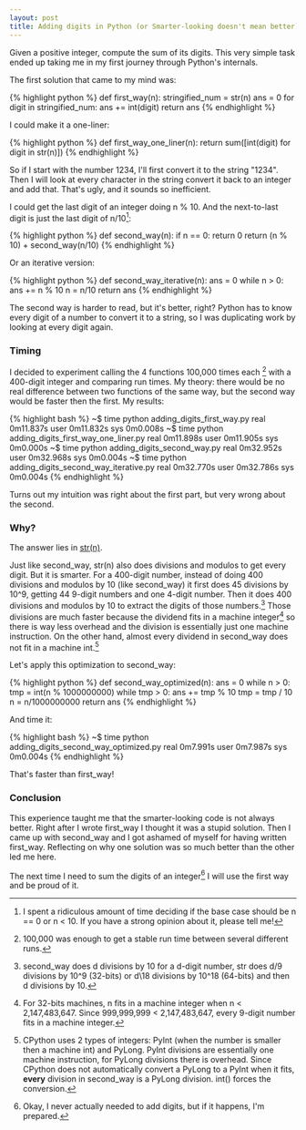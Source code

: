 ```yaml
---
layout: post
title: Adding digits in Python (or Smarter-looking doesn't mean better)
---
```



Given a positive integer, compute the sum of its digits. This very simple task ended up taking me in my first journey through Python's internals.


The first solution that came to my mind was:


{% highlight python %}
def first_way(n):
    stringified_num = str(n)
    ans = 0
    for digit in stringified_num:
        ans += int(digit)
    return ans
{% endhighlight %}

I could make it a one-liner:

{% highlight python %}
def first_way_one_liner(n):
    return sum([int(digit) for digit in str(n)])
{% endhighlight %}

So if I start with the number 1234, I'll first convert it to the string "1234". Then I will look at every character in the string convert it back to an integer and add that. That's ugly, and it sounds so inefficient.


I could get the last digit of an integer doing n % 10. And the next-to-last digit is just the last digit of n/10[^1]:

{% highlight python %}
def second_way(n):
    if n == 0:
        return 0
    return (n % 10) + second_way(n/10)
{% endhighlight %}

Or an iterative version:

{% highlight python %}
def second_way_iterative(n):
    ans = 0
    while n > 0:
        ans += n % 10
        n = n/10
    return ans
{% endhighlight %}

The second way is harder to read, but it's better, right? Python has to know every digit of a number to convert it to a string, so I was duplicating work by looking at every digit again.

### Timing

I decided to experiment calling the 4 functions 100,000 times each [^2] with a 400-digit integer and comparing run times. My theory: there would be no real difference between two functions of the same way, but the second way would be faster then the first. My results:

{% highlight bash %}
~$ time python adding_digits_first_way.py
real	0m11.837s
user	0m11.832s
sys	0m0.008s
~$ time python adding_digits_first_way_one_liner.py
real	0m11.898s
user	0m11.905s
sys	0m0.000s
~$ time python adding_digits_second_way.py
real	0m32.952s
user	0m32.968s
sys	0m0.004s
~$ time python adding_digits_second_way_iterative.py
real	0m32.770s
user	0m32.786s
sys	0m0.004s
{% endhighlight %}

Turns out my intuition was right about the first part, but very wrong about the second.

### Why?

The answer lies in [str(n)](https://github.com/python-git/python/blob/master/Objects/longobject.c#L1294).

Just like second_way, str(n) also does divisions and modulos to get every digit. But it is smarter. For a 400-digit number, instead of doing 400 divisions and modulos by 10 (like second_way) it first does 45 divisions by 10^9, getting 44 9-digit numbers and one 4-digit number. Then it does 400 divisions and modulos by 10 to extract the digits of those numbers.[^3] Those divisions are much faster because the dividend fits in a machine integer[^4] so there is way less overhead and the division is essentially just one machine instruction. On the other hand, almost every dividend in second_way does not fit in a machine int.[^5]

Let's apply this optimization to second_way:

{% highlight python %}
def second_way_optimized(n):
    ans = 0
    while n > 0:
        tmp = int(n % 1000000000)
        while tmp > 0:
            ans += tmp % 10
            tmp = tmp / 10
        n = n/1000000000
    return ans
{% endhighlight %}

And time it:

{% highlight bash %}
~$ time python adding_digits_second_way_optimized.py
real	0m7.991s
user	0m7.987s
sys	0m0.004s
{% endhighlight %}

That's faster than first_way!

### Conclusion

This experience taught me that the smarter-looking code is not always better. Right after I wrote first_way I thought it was a stupid solution. Then I came up with second_way and I got ashamed of myself for having written first_way. Reflecting on why one solution was so much better than the other led me here.

The next time I need to sum the digits of an integer[^6] I will use the first way and be proud of it.




[^1]: I spent a ridiculous amount of time deciding if the base case should be n == 0 or n < 10. If you have a strong opinion about it, please tell me!
[^2]: 100,000 was enough to get a stable run time between several different runs.
[^3]: second_way does d divisions by 10 for a d-digit number, str does d/9 divisions by 10^9 (32-bits) or d\18 divisions by 10^18 (64-bits) and then d divisions by 10.
[^4]: For 32-bits machines, n fits in a machine integer when  n < 2,147,483,647. Since 999,999,999 < 2,147,483,647, every 9-digit number fits in a machine integer.
[^5]: CPython uses 2 types of integers: PyInt (when the number is smaller then a machine int) and PyLong. PyInt divisions are essentially one machine instruction, for PyLong divisions there is overhead. Since CPython does not automatically convert a PyLong to a PyInt when it fits, **every** division in second_way is a PyLong division. int() forces the conversion.
[^6]: Okay, I never actually needed to add digits, but if it happens, I'm prepared.
